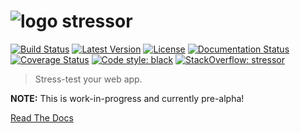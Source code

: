 # ![logo](https://raw.githubusercontent.com/mar10/stressor/master/stressor/monitor/htdocs/stressor_48x48.png) stressor
[![Build Status](https://travis-ci.org/mar10/stressor.svg?branch=master)](https://travis-ci.org/mar10/stressor)
[![Latest Version](https://img.shields.io/pypi/v/stressor.svg)](https://pypi.python.org/pypi/stressor/)
[![License](https://img.shields.io/pypi/l/stressor.svg)](https://github.com/mar10/stressor/blob/master/LICENSE.txt)
[![Documentation Status](https://readthedocs.org/projects/stressor/badge/?version=latest)](http://stressor.readthedocs.io/)
[![Coverage Status](https://coveralls.io/repos/github/mar10/stressor/badge.svg?branch=master)](https://coveralls.io/github/mar10/stressor?branch=master)
[![Code style: black](https://img.shields.io/badge/code%20style-black-000000.svg)](https://github.com/ambv/black)
[![StackOverflow: stressor](https://img.shields.io/badge/StackOverflow-stressor-blue.svg)](https://stackoverflow.com/questions/tagged/stressor)

> Stress-test your web app.

**NOTE:** This is work-in-progress and currently pre-alpha!

[Read The Docs](https://stressor.readthedocs.io/en/latest/ug_tutorial.html)

